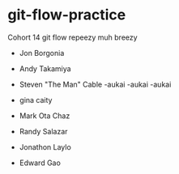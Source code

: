 # git-flow-practice
Cohort 14 git flow repeezy muh breezy


- Jon Borgonia
- Andy Takamiya
- Steven "The Man" Cable
-aukai
-aukai
-aukai


- gina
caity
- Mark Ota
Chaz





- Randy Salazar

- Jonathon Laylo



- Edward Gao

